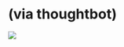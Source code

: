 <!--
id: 429143787
link: http://tumblr.atmos.org/post/429143787/via-thoughtbot
slug: via-thoughtbot
date: Fri Mar 05 2010 16:31:04 GMT-0800 (PST)
publish: 2010-03-05
tags: 
title: (via thoughtbot)
-->


(via thoughtbot)
================

![](http://www.tumblr.com/photo/1280/atmos/429143787/1/tumblr_kytw92G1Tz1qz4sb2)

